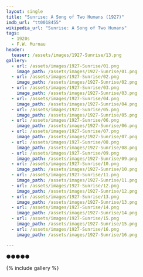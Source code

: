 ```yaml
---
layout: single
title: "Sunrise: A Song of Two Humans (1927)"
imdb_url: "tt0018455"
wikipedia_url: "Sunrise: A Song of Two Humans"
tags:
  - 1920s 
  - F.W. Murnau
header:
  teaser: /assets/images/1927-Sunrise/13.png
gallery:
  - url: /assets/images/1927-Sunrise/01.png
    image_path: /assets/images/1927-Sunrise/01.png
  - url: /assets/images/1927-Sunrise/02.png
    image_path: /assets/images/1927-Sunrise/02.png
  - url: /assets/images/1927-Sunrise/03.png
    image_path: /assets/images/1927-Sunrise/03.png
  - url: /assets/images/1927-Sunrise/04.png
    image_path: /assets/images/1927-Sunrise/04.png
  - url: /assets/images/1927-Sunrise/05.png
    image_path: /assets/images/1927-Sunrise/05.png
  - url: /assets/images/1927-Sunrise/06.png
    image_path: /assets/images/1927-Sunrise/06.png
  - url: /assets/images/1927-Sunrise/07.png
    image_path: /assets/images/1927-Sunrise/07.png
  - url: /assets/images/1927-Sunrise/08.png
    image_path: /assets/images/1927-Sunrise/08.png
  - url: /assets/images/1927-Sunrise/09.png
    image_path: /assets/images/1927-Sunrise/09.png
  - url: /assets/images/1927-Sunrise/10.png
    image_path: /assets/images/1927-Sunrise/10.png
  - url: /assets/images/1927-Sunrise/11.png
    image_path: /assets/images/1927-Sunrise/11.png
  - url: /assets/images/1927-Sunrise/12.png
    image_path: /assets/images/1927-Sunrise/12.png
  - url: /assets/images/1927-Sunrise/13.png
    image_path: /assets/images/1927-Sunrise/13.png
  - url: /assets/images/1927-Sunrise/14.png
    image_path: /assets/images/1927-Sunrise/14.png
  - url: /assets/images/1927-Sunrise/15.png
    image_path: /assets/images/1927-Sunrise/15.png
  - url: /assets/images/1927-Sunrise/16.png
    image_path: /assets/images/1927-Sunrise/16.png

---
```

●●●●●

{% include gallery %}
